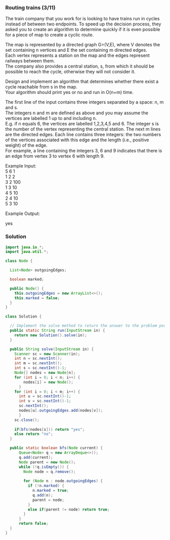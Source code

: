 ### Routing trains (3/11)

The train company that you work for is looking to have trains run in cycles instead of between two endpoints.
To speed up the decision process, they asked you to create an algorithm to determine quickly if it is even possible for a piece of map to create a cyclic route.

The map is represented by a directed graph G=(V,E), where V denotes the set containing n vertices and E the set containing m directed edges.   
Each vertex represents a station on the map and the edges represent railways between them.   
The company also provides a central station, s, from which it should be possible to reach the cycle, otherwise they will not consider it.   

Design and implement an algorithm that determines whether there exist a cycle reachable from s in the map.  
Your algorithm should print yes or no and run in O(n+m) time.  

The first line of the input contains three integers separated by a space: n, m and s.  
The integers n and m are defined as above and you may assume the vertices are labelled 1 up to and including n.  
E.g. if n equals 6, the vertices are labelled 1,2,3,4,5 and 6. The integer s is the number of the vertex representing the central station.
The next m lines are the directed edges. Each line contains three integers: the two numbers of the vertices associated with this edge and the length (i.e., positive weight) of the edge.   
For example, a line containing the integers 3, 6 and 9 indicates that there is an edge from vertex 3 to vertex 6 with length 9.  
  
Example Input:  
5 6 1   
1 2 2  
3 2 100  
1 3 10  
4 5 10   
2 4 10  
5 3 10  
  
Example Output:  
  
yes  

### Solution
```java
import java.io.*;
import java.util.*;

class Node {

  List<Node> outgoingEdges;

  boolean marked;

  public Node() {
    this.outgoingEdges = new ArrayList<>();
    this.marked = false;
  }
}

class Solution {

  // Implement the solve method to return the answer to the problem posed by the inputstream.
  public static String run(InputStream in) {
    return new Solution().solve(in);
  }

  public String solve(InputStream in) {
    Scanner sc = new Scanner(in);
    int n = sc.nextInt();
    int m = sc.nextInt();
    int s = sc.nextInt()-1;
    Node[] nodes = new Node[n];
    for (int i = 0; i < n; i++) {
        nodes[i] = new Node();
      }
    for (int i = 0; i < m; i++) {
      int u = sc.nextInt()-1;
      int v = sc.nextInt()-1;
      sc.nextInt();
      nodes[u].outgoingEdges.add(nodes[v]);
      }
    sc.close();
    
    if(bfs(nodes[s])) return "yes";
    else return "no";
  }

  public static boolean bfs(Node current) {
      Queue<Node> q = new ArrayDeque<>();
      q.add(current);
      Node parent = new Node();
      while (!q.isEmpty()) {
        Node node = q.remove();
        
        for (Node n : node.outgoingEdges) {
          if (!n.marked) {
            n.marked = true;
            q.add(n);
            parent = node;
          }
          else if(parent != node) return true;
        }
      }
      return false;
  }
}

```
